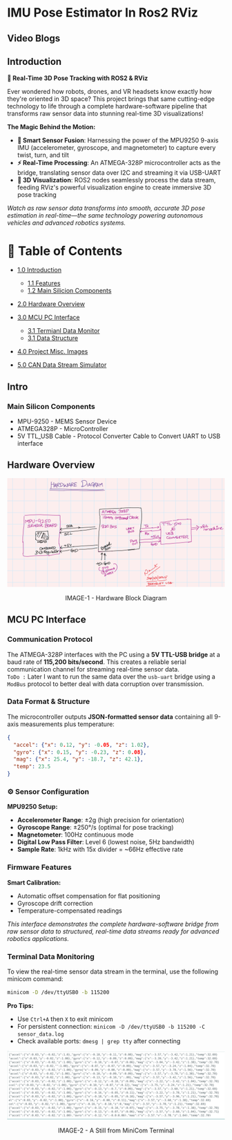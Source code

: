 # IMU Pose Estimator In Ros2 RViz

## Video Blogs 

## Introduction

**🎯 Real-Time 3D Pose Tracking with ROS2 & RViz**

Ever wondered how robots, drones, and VR headsets know exactly how they're oriented in 3D space? This project brings that same cutting-edge technology to life through a complete hardware-software pipeline that transforms raw sensor data into stunning real-time 3D visualizations!

**The Magic Behind the Motion:**
- **🧠 Smart Sensor Fusion**: Harnessing the power of the MPU9250 9-axis IMU (accelerometer, gyroscope, and magnetometer) to capture every twist, turn, and tilt
- **⚡ Real-Time Processing**: An ATMEGA-328P microcontroller acts as the bridge, translating sensor data over I2C and streaming it via USB-UART
- **🎨 3D Visualization**: ROS2 nodes seamlessly process the data stream, feeding RViz's powerful visualization engine to create immersive 3D pose tracking

*Watch as raw sensor data transforms into smooth, accurate 3D pose estimation in real-time—the same technology powering autonomous vehicles and advanced robotics systems.*

<!-- Table of Contents -->

# :notebook_with_decorative_cover: Table of Contents

- [1.0 Introduction](#introduction)

  - [1.1 Features](#features)
  - [1.2 Main Silicion Components](#main-silicon-components)

- [2.0 Hardware Overview](#hardware-overview)

- [3.0 MCU PC Interface](#mcu-pc-interface)
    - [3.1 Termianl Data Monitor ](#terminal-data-monitoring)
    - [3.1 Data Structure ](#-data-format--structure)
- [4.0 Project Misc. Images](#project-images)

- [5.0 CAN Data Stream Simulator](#can-bus-uart-simulator)

## Intro 
### Main Silicon Components 
 - MPU-9250 - MEMS Sensor Device
 - ATMEGA328P - MicroController 
 - 5V TTL_USB Cable - Protocol Converter Cable to Convert UART to USB interface


## Hardware Overview

<!-- Block Diagram of Hardware Used-->

![System Block Diagram](assets/Hardware_Block_Diagram.png)
<p><div align="center"> IMAGE-1 - Hardware Block Diagram </div> </p>

## MCU PC Interface

### Communication Protocol

The ATMEGA-328P interfaces with the PC using a **5V TTL-USB bridge** at a baud rate of **115,200 bits/second**. This creates a reliable serial communication channel for streaming real-time sensor data.
<br> `ToDo :` Later I want to run the same data over the `usb-uart` bridge using a ``ModBus``  protocol to better deal with data corruption over transmission.

### Data Format & Structure

The microcontroller outputs **JSON-formatted sensor data** containing all 9-axis measurements plus temperature:

```json
{
  "accel": {"x": 0.12, "y": -0.05, "z": 1.02},
  "gyro": {"x": 0.15, "y": -0.23, "z": 0.08},
  "mag": {"x": 25.4, "y": -18.7, "z": 42.1},
  "temp": 23.5
}
```

### ⚙️ Sensor Configuration

**MPU9250 Setup:**
- **Accelerometer Range**: ±2g (high precision for orientation)
- **Gyroscope Range**: ±250°/s (optimal for pose tracking)
- **Magnetometer**: 100Hz continuous mode
- **Digital Low Pass Filter**: Level 6 (lowest noise, 5Hz bandwidth)
- **Sample Rate**: 1kHz with 15x divider = ~66Hz effective rate

### Firmware Features

**Smart Calibration:**
- Automatic offset compensation for flat positioning
- Gyroscope drift correction
- Temperature-compensated readings

*This interface demonstrates the complete hardware-software bridge from raw sensor data to structured, real-time data streams ready for advanced robotics applications.*

### Terminal Data Monitoring

To view the real-time sensor data stream in the terminal, use the following minicom command:

```bash
minicom -D /dev/ttyUSB0 -b 115200
```
**Pro Tips:**
- Use `Ctrl+A` then `X` to exit minicom
- For persistent connection: `minicom -D /dev/ttyUSB0 -b 115200 -C sensor_data.log`
- Check available ports: `dmesg | grep tty` after connecting

<!-- Block Diagram of Hardware Used-->

![System Block Diagram](assets/UART_USB_Bridge_minicom_Snap.png)
<p><div align="center"> IMAGE-2 - A Still from MiniCom Terminal</div> </p>
